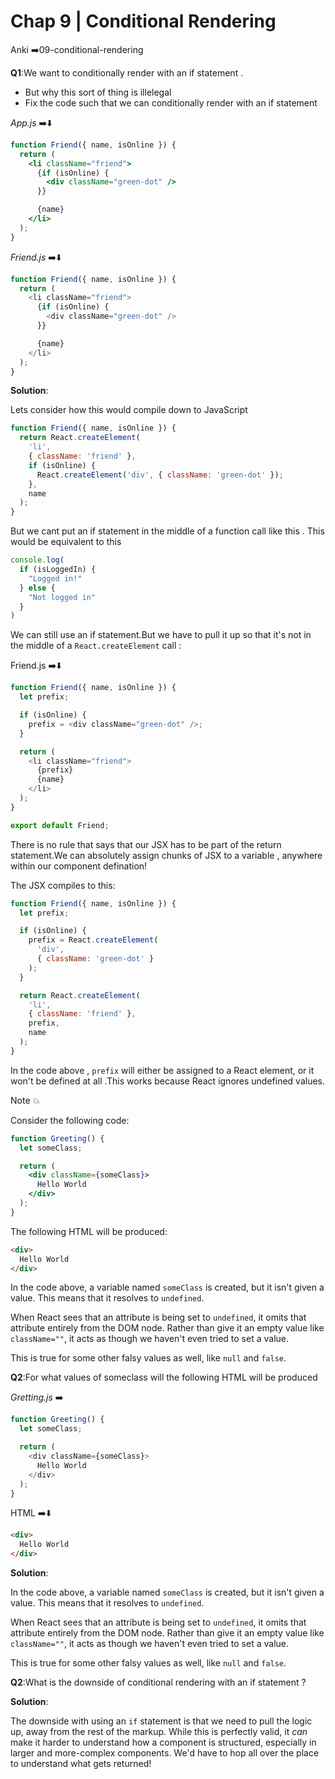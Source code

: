 # Chap 9 | Conditional Rendering

Anki ➡️09-conditional-rendering

**Q1**:We want to conditionally render with an if statement .

- But why this sort of thing is illelegal
- Fix the code such that we can conditionally render with an if statement 

*App.js* ➡️⬇️

```jsx
function Friend({ name, isOnline }) {
  return (
    <li className="friend">
      {if (isOnline) {
        <div className="green-dot" />
      }}

      {name}
    </li>
  );
}
```

*Friend.js* ➡️⬇️

```js
function Friend({ name, isOnline }) {
  return (
    <li className="friend">
      {if (isOnline) {
        <div className="green-dot" />
      }}

      {name}
    </li>
  );
}
```



**Solution**:

Lets consider how this would compile down to JavaScript

```js
function Friend({ name, isOnline }) {
  return React.createElement(
    'li',
    { className: 'friend' },
    if (isOnline) {
      React.createElement('div', { className: 'green-dot' });
    },
    name
  );
}
```

But we cant put an if statement in the middle of a function call like this . This would be equivalent to this 

```js
console.log(
  if (isLoggedIn) {
    "Logged in!"
  } else {
    "Not logged in"
  }
)
```

We can still use an if statement.But we have to pull it up so that it's not in the middle of a `React.createElement` call : 

Friend.js ➡️⬇️

```js
function Friend({ name, isOnline }) {
  let prefix;

  if (isOnline) {
    prefix = <div className="green-dot" />;
  }

  return (
    <li className="friend">
      {prefix}
      {name}
    </li>
  );
}

export default Friend;
```

There is no rule that says that our JSX has to be part of the return statement.We can absolutely assign chunks of JSX to a variable , anywhere within our component defination!

The JSX compiles to this:

```jsx
function Friend({ name, isOnline }) {
  let prefix;

  if (isOnline) {
    prefix = React.createElement(
      'div',
      { className: 'green-dot' }
    );
  }

  return React.createElement(
    'li',
    { className: 'friend' },
    prefix,
    name
  );
}
```

In the code above , `prefix` will either be assigned to a React element, or it won't be defined at all .This works because React ignores undefined values.

Note 💥

Consider the following code: 

```jsx
function Greeting() {
  let someClass;

  return (
    <div className={someClass}>
      Hello World
    </div>
  );
}
```

The following HTML will be produced:

```html
<div>
  Hello World
</div>
```

In the code above, a variable named `someClass` is created, but it isn't given a value. This means that it resolves to `undefined`.

When React sees that an attribute is being set to `undefined`, it omits that attribute entirely from the DOM node. Rather than give it an empty value like `className=""`, it acts as though we haven't even tried to set a value.

This is true for some other falsy values as well, like `null` and `false`.

**Q2**:For what values of someclass will the following HTML will be produced

*Gretting.js* ➡️

```js
function Greeting() {
  let someClass;

  return (
    <div className={someClass}>
      Hello World
    </div>
  );
}
```

HTML ➡️⬇️

```html
<div>
  Hello World
</div>
```

**Solution**:

In the code above, a variable named `someClass` is created, but it isn't given a value. This means that it resolves to `undefined`.

When React sees that an attribute is being set to `undefined`, it omits that attribute entirely from the DOM node. Rather than give it an empty value like `className=""`, it acts as though we haven't even tried to set a value.

This is true for some other falsy values as well, like `null` and `false`.

**Q2**:What is the downside of conditional rendering with an if statement ? 

**Solution**:

The downside with using an `if` statement is that we need to pull the logic up, away from the rest of the markup. While this is perfectly valid, it *can* make it harder to understand how a component is structured, especially  in larger and more-complex components. We'd have to hop all over the  place to understand what gets returned!